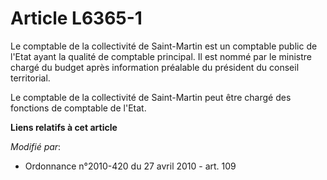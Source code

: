 # Article L6365-1

Le comptable de la collectivité de Saint-Martin est un comptable public de l'Etat ayant la qualité de comptable principal. Il
est nommé par le ministre chargé du budget après information préalable du président du conseil territorial. 

Le comptable de la collectivité de Saint-Martin peut être chargé des fonctions de comptable de l'Etat.

**Liens relatifs à cet article**

_Modifié par_:

  - Ordonnance n°2010-420  du 27 avril 2010 - art. 109

